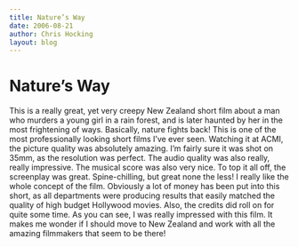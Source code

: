 ```yaml
---
title: Nature’s Way
date: 2006-08-21
author: Chris Hocking
layout: blog
---
```

# Nature’s Way

This is a really great, yet very creepy New Zealand short film about a man who murders a young girl in a rain forest, and is later haunted by her in the most frightening of ways. Basically, nature fights back! This is one of the most professionally looking short films I’ve ever seen. Watching it at ACMI, the picture quality was absolutely amazing. I’m fairly sure it was shot on 35mm, as the resolution was perfect. The audio quality was also really, really impressive. The musical score was also very nice. To top it all off, the screenplay was great. Spine-chilling, but great none the less! I really like the whole concept of the film. Obviously a lot of money has been put into this short, as all departments were producing results that easily matched the quality of high budget Hollywood movies. Also, the credits did roll on for quite some time. As you can see, I was really impressed with this film. It makes me wonder if I should move to New Zealand and work with all the amazing filmmakers that seem to be there!